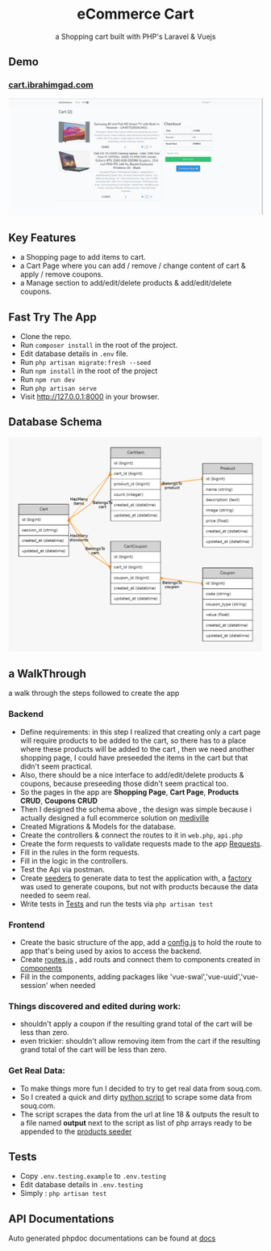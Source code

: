 <h1 align="center">
eCommerce Cart</h1>
<p align="center">
a Shopping cart built with PHP's Laravel & Vuejs 
</p>

## Demo
### [cart.ibrahimgad.com](http://cart.ibrahimgad.com)
![Alt text](docs/screen.png?raw=true "Database Schema")

## Key Features


- a Shopping page to add items to cart.
- a Cart Page where you can add / remove / change content of cart & apply / remove coupons.
- a Manage section to add/edit/delete products & add/edit/delete coupons.


## Fast Try The App

- Clone the repo.
- Run `composer install` in the root of the project.
- Edit database details in `.env` file.
- Run `php artisan migrate:fresh --seed`
- Run `npm install` in the root of the project
- Run `npm run dev`
- Run `php artisan serve`
- Visit http://127.0.0.1:8000 in your browser.

## Database Schema
![Alt text](docs/graph.png?raw=true "Database Schema")

## a WalkThrough
a walk through the steps followed to create the app
### Backend
- Define requirements: in this step I realized that creating only a cart page will require products to be added to the cart, 
so there has to a place where these products will be added to the cart , then we need another shopping page, I could have preseeded the items in the cart
  but that didn't seem practical.
- Also, there should be a nice interface to add/edit/delete  products & coupons, because preseeding those didn't seem practical too.
- So the pages in the app are  **Shopping Page**, **Cart Page**, **Products CRUD**, **Coupons CRUD**
- Then I designed the schema above , the design was simple because i actually designed a full ecommerce solution on [mediville](https://www.mediville.com)
- Created Migrations & Models for the database.
- Create the controllers & connect the routes to it in `web.php`, `api.php`
- Create the form requests to validate requests made to the app [Requests](app/Http/Requests/ "Requests").
- Fill in the rules in the form requests.
- Fill in the logic in the controllers.
- Test the Api via postman.
- Create [seeders](database/seeders) to generate data to test the application with, a [factory](database/factories/CouponFactory.php) was used to generate coupons, but not with products because the data needed to seem real.  
- Write tests in [Tests](tests/Feature "Tests") and run the tests via `php artisan test`
### Frontend
- Create the basic structure of the app, add a [config.js](resources/js/config.js) to hold the route to app that's being used by axios to access the backend.
- Create [routes.js](resources/js/routes.js) , add routs and connect them to components created in [components](resources/js/components)
- Fill in the components, adding packages like 'vue-swal','vue-uuid','vue-session' when needed
### Things discovered and edited during work:
- shouldn't apply a coupon if the resulting grand total of the cart will be less than zero.
- even trickier: shouldn't allow removing item from the cart if the resulting grand total of the cart will be less than zero.
### Get Real Data:
- To make things more fun I decided to try to get real data from souq.com. 
- So I created a quick and dirty [python script](docs/souq.py) to scrape some data from souq.com.
- The script scrapes the data from the url at line 18 & outputs the result to a file named **output** next to the script as list of php arrays ready to be appended to the [products seeder](database/seeders/ProductSeeder.php) 
## Tests
- Copy `.env.testing.example` to `.env.testing`
- Edit database details in `.env.testing` 
- Simply : `php artisan test`
## API Documentations
Auto generated phpdoc documentations can be found at [docs](docs/api/index.html)  
